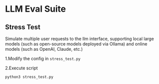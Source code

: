 # LLM Eval Suite

## Stress Test

Simulate multiple user requests to the llm interface, supporting local large models (such as open-source models deployed via Ollama) and online models (such as OpenAI, Claude, etc.)

1.Modify the config in `stress_test.py`

2.Execute script

```bash
python3 stress_test.py
```
